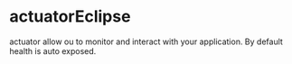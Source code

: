 # actuatorEclipse
actuator allow ou to monitor and interact with your application. By default health is auto exposed.
